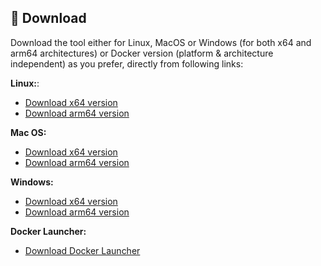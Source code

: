 ## 💾 Download
Download the tool either for Linux, MacOS or Windows (for both x64 and arm64 architectures) or Docker version (platform & architecture independent) as you prefer, directly from following links:

**Linux:**:  
  - [Download x64 version](https://github.com/jaimetur/PhotoMigrator/releases/download/v3.5.2/PhotoMigrator_v3.5.2_linux_x64.zip)  
  - [Download arm64 version](https://github.com/jaimetur/PhotoMigrator/releases/download/v3.5.2/PhotoMigrator_v3.5.2_linux_arm64.zip)  

**Mac OS:**
  - [Download x64 version](https://github.com/jaimetur/PhotoMigrator/releases/download/v3.5.2/PhotoMigrator_v3.5.2_macos_x64.zip)  
  - [Download arm64 version](https://github.com/jaimetur/PhotoMigrator/releases/download/v3.5.2/PhotoMigrator_v3.5.2_macos_arm64.zip)  

**Windows:**  
  - [Download x64 version](https://github.com/jaimetur/PhotoMigrator/releases/download/v3.5.2/PhotoMigrator_v3.5.2_windows_x64.zip)  
  - [Download arm64 version](https://github.com/jaimetur/PhotoMigrator/releases/download/v3.5.2/PhotoMigrator_v3.5.2_windows_arm64.zip)  

**Docker Launcher:**  
  - [Download Docker Launcher](https://github.com/jaimetur/PhotoMigrator/releases/download/v3.5.2/PhotoMigrator_v3.5.2_docker.zip)  

